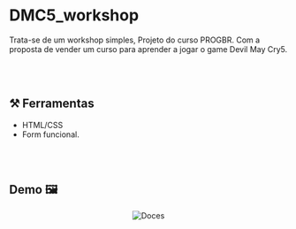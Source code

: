 # DMC5_workshop
Trata-se de um workshop simples, Projeto do curso PROGBR.  Com a proposta de vender um curso para aprender a jogar o game Devil May Cry5. 

<br><br>


## ⚒️ Ferramentas 

- HTML/CSS
- Form funcional. 

<br><br>

## Demo 🖼️

<div align="center" >

![Doces](https://media.giphy.com/media/ktcOgXuDFjWJVGRzzA/giphy.gif)

</div>
